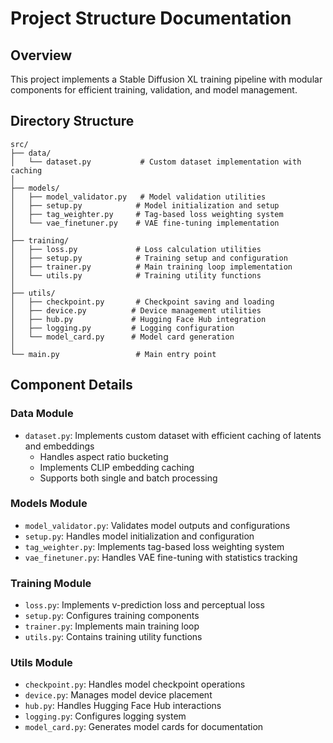 # Project Structure Documentation

## Overview
This project implements a Stable Diffusion XL training pipeline with modular components for efficient training, validation, and model management.

## Directory Structure

```
src/
├── data/
│   └── dataset.py           # Custom dataset implementation with caching
│
├── models/
│   ├── model_validator.py   # Model validation utilities
│   ├── setup.py            # Model initialization and setup
│   ├── tag_weighter.py     # Tag-based loss weighting system
│   └── vae_finetuner.py    # VAE fine-tuning implementation
│
├── training/
│   ├── loss.py             # Loss calculation utilities
│   ├── setup.py            # Training setup and configuration
│   ├── trainer.py          # Main training loop implementation
│   └── utils.py            # Training utility functions
│
├── utils/
│   ├── checkpoint.py       # Checkpoint saving and loading
│   ├── device.py          # Device management utilities
│   ├── hub.py             # Hugging Face Hub integration
│   ├── logging.py         # Logging configuration
│   └── model_card.py      # Model card generation
│
└── main.py                 # Main entry point
```

## Component Details

### Data Module
- `dataset.py`: Implements custom dataset with efficient caching of latents and embeddings
  - Handles aspect ratio bucketing
  - Implements CLIP embedding caching
  - Supports both single and batch processing

### Models Module
- `model_validator.py`: Validates model outputs and configurations
- `setup.py`: Handles model initialization and configuration
- `tag_weighter.py`: Implements tag-based loss weighting system
- `vae_finetuner.py`: Handles VAE fine-tuning with statistics tracking

### Training Module
- `loss.py`: Implements v-prediction loss and perceptual loss
- `setup.py`: Configures training components
- `trainer.py`: Implements main training loop
- `utils.py`: Contains training utility functions

### Utils Module
- `checkpoint.py`: Handles model checkpoint operations
- `device.py`: Manages model device placement
- `hub.py`: Handles Hugging Face Hub interactions
- `logging.py`: Configures logging system
- `model_card.py`: Generates model cards for documentation

